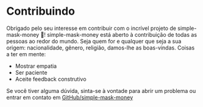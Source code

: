 # Contribuindo
Obrigado pelo seu interesse em contribuir com o incrível projeto de simple-mask-money 🎉! simple-mask-money  está aberto à contribuição de todas as pessoas ao redor do mundo. Seja quem for e qualquer que seja a sua origem: nacionalidade, gênero, religião, damos-lhe as boas-vindas. Coisas a ter em mente:
- Mostrar empatia
- Ser paciente
- Aceite feedback construtivo

Se você tiver alguma dúvida, sinta-se à vontade para abrir um problema ou entrar em contato em [GitHub/simple-mask-money](https://github.com/codermarcos/simple-mask-money)
